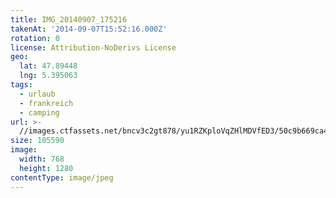 ```yaml
---
title: IMG_20140907_175216
takenAt: '2014-09-07T15:52:16.000Z'
rotation: 0
license: Attribution-NoDerivs License
geo:
  lat: 47.89448
  lng: 5.395063
tags:
  - urlaub
  - frankreich
  - camping
url: >-
  //images.ctfassets.net/bncv3c2gt878/yu1RZKploVqZHlMDVfED3/50c9b669ca40b5efb08fc548f477e9a2/img_20140907_175216_28234100501_o
size: 105590
image:
  width: 768
  height: 1280
contentType: image/jpeg
---
```


